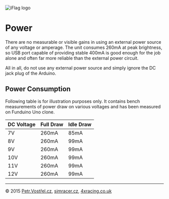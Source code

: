 ![iFlag logo](http://simracer.cz/iracing/iFlag-logo/logo-full.svg)

Power
=====


There are no measurable or visible gains in using an external power source of any voltage or amperage.
The unit consumes 260mA at peak brightness, so USB port capable of providing stable 400mA is good enough
for the job alone and often far more reliable than the external power circuit.

All in all, do not use any external power source and simply ignore the DC jack plug of the Arduino.


Power Consumption
-----------------

Following table is for illustration purposes only. It contains bench measurements of power draw on various voltages and has been measured on Funduino Uno clone.

| DC Voltage | Full Draw | Idle Draw |
| ---------- | --------- | --------- |
| 7V         |     260mA |      85mA |
| 8V         |     260mA |      99mA |
| 9V         |     260mA |      99mA |
| 10V        |     260mA |      99mA |
| 11V        |     260mA |      99mA |
| 12V        |     260mA |      99mA |


---
© 2015
[Petr.Vostřel.cz](http://petr.vostrel.cz),
[simracer.cz](http://simracer.cz),
[4xracing.co.uk](http://4xracing.co.uk)
